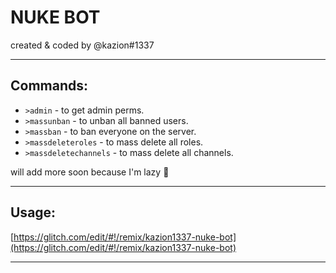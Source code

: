 # NUKE BOT
created & coded by @kazion#1337

---
## Commands:

* `>admin` - to get admin perms.
* `>massunban` - to unban all banned users.
* `>massban` - to ban everyone on the server.
* `>massdeleteroles` - to mass delete all roles.
* `>massdeletechannels` - to mass delete all channels.

will add more soon because I'm lazy 🥱

---
## Usage:

[https://glitch.com/edit/#!/remix/kazion1337-nuke-bot](https://glitch.com/edit/#!/remix/kazion1337-nuke-bot)

---
